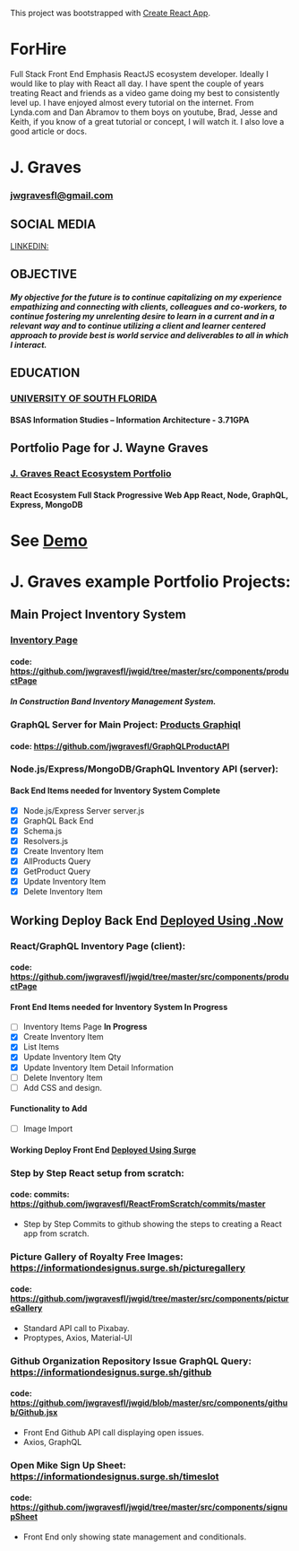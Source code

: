 This project was bootstrapped with [Create React App](https://github.com/facebookincubator/create-react-app).

# ForHire
  Full Stack Front End Emphasis ReactJS ecosystem developer.  Ideally I would like to play with React all day.  I have spent the couple of years treating React and friends as a video game doing my best to consistently level up.  I have enjoyed almost every tutorial on the internet.  From Lynda.com and Dan Abramov to them boys on youtube, Brad, Jesse and Keith, if you know of a great tutorial or concept, I will watch it.  I also love a good article or docs.  

# J. Graves
### jwgravesfl@gmail.com

## SOCIAL MEDIA
[LINKEDIN:](https://www.linkedin.com/in/jwgravesfl/)

## OBJECTIVE
##### My objective for the future is to continue capitalizing on my experience empathizing and connecting with clients, colleagues and co-workers, to continue fostering my unrelenting desire to learn in a current and in a relevant way and to continue utilizing a client and learner centered approach to provide best is world service and deliverables to all in which I interact.

## EDUCATION
### [UNIVERSITY OF SOUTH FLORIDA](http://www.usf.edu/)
#### BSAS Information Studies – Information Architecture - 3.71GPA

## Portfolio Page for **J. Wayne Graves**
### [J. Graves React Ecosystem Portfolio](https://github.com/jwgravesfl/jwgid) 
#### React Ecosystem Full Stack Progressive Web App React, Node, GraphQL, Express, MongoDB

# See [Demo](https://informationdesignus.surge.sh/)


# J. Graves example Portfolio Projects:

## **Main Project** Inventory System 
### [Inventory Page](https://informationdesignus.surge.sh/productpage)
#### code: https://github.com/jwgravesfl/jwgid/tree/master/src/components/productPage
  ##### In Construction Band Inventory Management System.

### **GraphQL Server for Main Project:** [Products Graphiql](https://gql-api-kdwnwzplsd.now.sh/graphql)
#### code: https://github.com/jwgravesfl/GraphQLProductAPI 


### **Node.js/Express/MongoDB/GraphQL Inventory API (server):**
#### Back End Items needed for Inventory System  **Complete**
- [x] Node.js/Express Server server.js
- [x] GraphQL Back End
- [x] Schema.js  
- [x] Resolvers.js
- [x] Create Inventory Item
- [x] AllProducts Query
- [x] GetProduct Query
- [x] Update Inventory Item
- [x] Delete Inventory Item

## Working      Deploy Back End [Deployed Using .Now](https://gql-api-kdwnwzplsd.now.sh)

### **React/GraphQL Inventory Page (client):** 
#### code: https://github.com/jwgravesfl/jwgid/tree/master/src/components/productPage

#### Front End Items needed for Inventory System  **In Progress**
- [ ] Inventory Items Page **In Progress**
- [x] Create Inventory Item
- [x] List Items
- [x] Update Inventory Item Qty
- [x] Update Inventory Item Detail Information
- [ ] Delete Inventory Item
- [ ] Add CSS and design.

#### Functionality to Add
- [ ] Image Import

#### Working Deploy Front End [Deployed Using Surge](https://informationdesignus.surge.sh)

### **Step by Step React setup from scratch:** 
####   code: commits: https://github.com/jwgravesfl/ReactFromScratch/commits/master
- Step by Step Commits to github showing the steps to creating a React app from scratch.

### **Picture Gallery of Royalty Free Images:** https://informationdesignus.surge.sh/picturegallery
####   code: https://github.com/jwgravesfl/jwgid/tree/master/src/components/pictureGallery
- Standard API call to Pixabay.    
- Proptypes, Axios, Material-UI

### **Github Organization Repository Issue GraphQL Query:** https://informationdesignus.surge.sh/github
####  code: https://github.com/jwgravesfl/jwgid/blob/master/src/components/github/Github.jsx
- Front End Github API call displaying open issues.  
- Axios, GraphQL

### **Open Mike Sign Up Sheet:**  https://informationdesignus.surge.sh/timeslot
####   code: https://github.com/jwgravesfl/jwgid/tree/master/src/components/signupSheet
- Front End only showing state management and conditionals.

